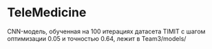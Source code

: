 # TeleMedicine

CNN-модель, обученная на 100 итерациях датасета TIMIT с шагом оптимизации 0.05 и точностью 0.64, лежит в Team3/models/